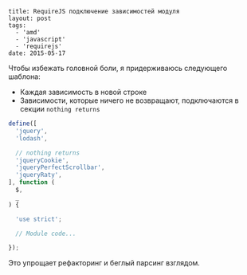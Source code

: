```
title: RequireJS подключение зависимостей модуля
layout: post
tags:
  - 'amd'
  - 'javascript'
  - 'requirejs'
date: 2015-05-17
```

Чтобы избежать головной боли, я придерживаюсь следующего шаблона:
- Каждая зависимость в новой строке
- Зависимости, которые ничего не возвращают, подключаются в секции `nothing returns`

```javascript
define([
  'jquery',
  'lodash',

  // nothing returns
  'jqueryCookie',
  'jqueryPerfectScrollbar',
  'jqueryRaty',
], function (
  $,
  _
) {

  'use strict';

  // Module code...

});
```

Это упрощает рефакторинг и беглый парсинг взглядом.
